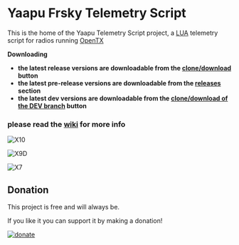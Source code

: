 # Yaapu Frsky Telemetry Script

This is the home of the Yaapu Telemetry Script project, a [LUA](https://www.lua.org/about.html) telemetry script for radios running [OpenTX](https://www.open-tx.org/)

**Downloading**
- **the latest release versions are downloadable from the [clone/download](https://github.com/yaapu/FrskyTelemetryScript/archive/master.zip) button**
- **the latest pre-release versions are downloadable from the [releases](https://github.com/yaapu/FrskyTelemetryScript/releases) section** 
- **the latest dev versions are downloadable from the [clone/download of the DEV branch](https://github.com/yaapu/FrskyTelemetryScript/archive/refs/heads/dev.zip) button** 

### please read the [wiki](https://github.com/yaapu/FrskyTelemetryScript/wiki) for more info


![X10](https://github.com/yaapu/FrskyTelemetryScript/raw/master/HORUS/IMAGES/x10.png)

![X9D](https://github.com/yaapu/FrskyTelemetryScript/raw/master/TARANIS/IMAGES/x9d.png)

![X7](https://github.com/yaapu/FrskyTelemetryScript/raw/master/TARANIS/IMAGES/x7.png)

## Donation

This project is free and will always be.

If you like it you can support it by making a donation!

[![donate](https://user-images.githubusercontent.com/30294218/61724877-16fa7a80-ad6f-11e9-80de-9771e0b820ae.png)](https://paypal.me/yaapu)
